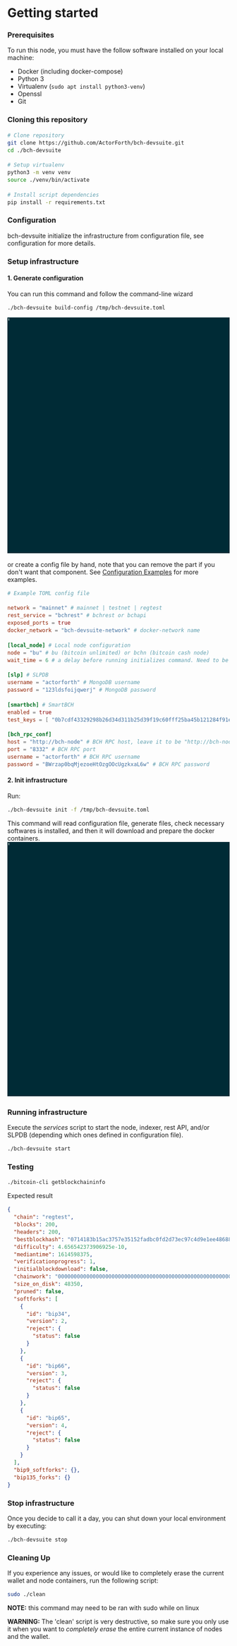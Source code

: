 # Getting started

### Prerequisites

To run this node, you must have the follow software installed on your local machine:

- Docker (including docker-compose)
- Python 3
- Virtualenv (`sudo apt install python3-venv`)
- Openssl
- Git

### Cloning this repository

```bash
# Clone repository
git clone https://github.com/ActorForth/bch-devsuite.git
cd ./bch-devsuite

# Setup virtualenv
python3 -m venv venv
source ./venv/bin/activate

# Install script dependencies
pip install -r requirements.txt
```

### Configuration

bch-devsuite initialize the infrastructure from configuration file, see configuration for more details.

### Setup infrastructure

#### 1. Generate configuration

You can run this command and follow the command-line wizard

```bash
./bch-devsuite build-config /tmp/bch-devsuite.toml
```

![build-config screencast](./assets/build-config.gif "build-config screencast")

or create a config file by hand, note that you can remove the part if you don't want that component. See [Configuration Examples](./configuration-examples.md) for more examples.

```toml
# Example TOML config file

network = "mainnet" # mainnet | testnet | regtest
rest_service = "bchrest" # bchrest or bchapi
exposed_ports = true
docker_network = "bch-devsuite-network" # docker-network name

[local_node] # Local node configuration
node = "bu" # bu (bitcoin unlimited) or bchn (bitcoin cash node)
wait_time = 6 # a delay before running initializes command. Need to be high if you run on a slow system.

[slp] # SLPDB
username = "actorforth" # MongoDB username
password = "123ldsfoijqwerj" # MongoDB password

[smartbch] # SmartBCH
enabled = true
test_keys = [ "0b7cdf43329298b26d34d311b25d39f19c60fff25ba45b121284f91e12f17658", "b4d85a7a944b08bab74d0e9e9d612ee409649b382e4de500ee3bd7b7e9c6954f", "216fe772968f326d1b992da744db79fcf06cf6f1142d18086fb4b5a7005cdb8f", "adb378c6b0b9b9cb6190c88cbcaa992388f8e37f1d9c7fc791d08201d04047dc", "09b13dbd311823699802bad7240315021f9e79fe029cc0c0a7a15ab614f303d3", "7c5f4f8eb1f8a82dc9f243350082a1542b2d77d09832023b5cf8f158196a717e", "2917909f71ca82665e6f9ab50b05ecc869f49b9157d0b17976ccd000b3987e29", "989a02864785024b8488d4b22bbdea98048389c18879c18a95e72fbca11c0048", "e473abfa2982915d2cadb204dd41e41afce1b4e8851783a6b1356f5e6784774b", "e3bab3da3a55ac52b241f5d4c2066125b47e197316339540536f66ff92f38585"] # test accounts, only needed for regtest

[bch_rpc_conf]
host = "http://bch-node" # BCH RPC host, leave it to be "http://bch-node" if you also run BCH local node with bch-devsuite
port = "8332" # BCH RPC port
username = "actorforth" # BCH RPC username
password = "BWrzap0bqMjezoeHtOzgOOcUgzkxaL6w" # BCH RPC password
```

#### 2. Init infrastructure

Run:

```bash
./bch-devsuite init -f /tmp/bch-devsuite.toml
```

This command will read configuration file, generate files, check necessary softwares is installed, and then it will download and prepare the docker containers.
![init screencast](./assets/init.gif "init screencast")

### Running infrastructure

Execute the _services_ script to start the node, indexer, rest API, and/or SLPDB (depending which ones defined in configuration file).

```bash
./bch-devsuite start
```

### Testing

```bash
./bitcoin-cli getblockchaininfo
```

Expected result

```json
{
  "chain": "regtest",
  "blocks": 200,
  "headers": 200,
  "bestblockhash": "0714183b15ac3757e35152fadbc0fd2d73ec97c4d9e1ee486882b18da8b256ca",
  "difficulty": 4.656542373906925e-10,
  "mediantime": 1614598375,
  "verificationprogress": 1,
  "initialblockdownload": false,
  "chainwork": "0000000000000000000000000000000000000000000000000000000000000192",
  "size_on_disk": 48350,
  "pruned": false,
  "softforks": [
    {
      "id": "bip34",
      "version": 2,
      "reject": {
        "status": false
      }
    },
    {
      "id": "bip66",
      "version": 3,
      "reject": {
        "status": false
      }
    },
    {
      "id": "bip65",
      "version": 4,
      "reject": {
        "status": false
      }
    }
  ],
  "bip9_softforks": {},
  "bip135_forks": {}
}
```

### Stop infrastructure

Once you decide to call it a day, you can shut down your local environment by executing:

```bash
./bch-devsuite stop
```

### Cleaning Up

If you experience any issues, or would like to completely erase the current wallet and node containers, run the following script:

```bash
sudo ./clean
```

**NOTE:** this command may need to be ran with sudo while on linux

**WARNING:** The 'clean' script is very destructive, so make sure you only use it when you want to _completely erase_ the entire current instance of nodes and the wallet.
